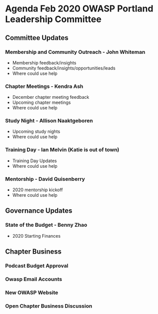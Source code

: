# Agenda Feb 2020 OWASP Portland Leadership Committee

## Committee Updates

### Membership and Community Outreach - John Whiteman

- Membership feedback/insights
- Community feedback/insights/opportunities/leads
- Where could use help

### Chapter Meetings - Kendra Ash

- December chapter meeting feedback
- Upcoming chapter meetings
- Where could use help

### Study Night - Allison Naaktgeboren

- Upcoming study nights
- Where could use help

### Training Day - Ian Melvin (Katie is out of town)

- Training Day Updates
- Where could use help

### Mentorship - David Quisenberry

- 2020 mentorship kickoff
- Where could use help

## Governance Updates

### State of the Budget - Benny Zhao

- 2020 Starting Finances

## Chapter Business

### Podcast Budget Approval

### Owasp Email Accounts

### New OWASP Website

### Open Chapter Business Discussion
